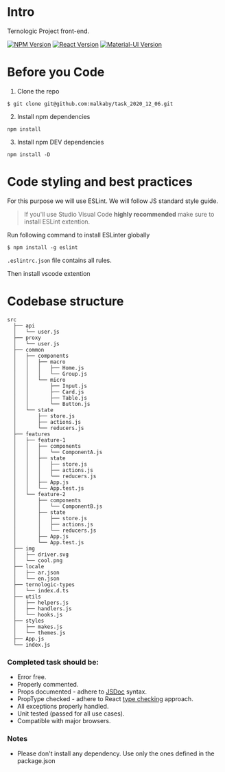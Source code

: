 # Intro
Ternologic Project front-end.

[![NPM Version][npm-image]][npm-url]
[![React Version][react-image]][react-url]
[![Material-UI Version][material-ui-image]][material-ui-url]

# Before you Code
1. Clone the repo 
```
$ git clone git@github.com:malkaby/task_2020_12_06.git
```
2. Install npm dependencies
```
npm install
```
3. Install npm DEV dependencies
```
npm install -D
```

# Code styling and best practices
For this purpose we will use ESLint. We will follow JS standard style guide. 
>If you'll use Studio Visual Code **highly recommended** make sure to install ESLint extention.

Run following command to install ESLinter globally
```
$ npm install -g eslint
```
`.eslintrc.json` file contains all rules.

Then install vscode extention
# Codebase structure

```
src
  ├── api
  │   └── user.js
  ├── proxy
  │   └── user.js  
  ├── common
  │   ├── components
  │   │   ├── macro
  │   │   │   ├── Home.js
  │   │   │   └── Group.js
  │   │   └── micro
  │   │       ├── Input.js
  │   │       ├── Card.js
  │   │       ├── Table.js
  │   │       └── Button.js
  │   └── state
  │       ├── store.js  
  │       ├── actions.js
  │       └── reducers.js
  ├── features
  │   ├── feature-1
  │   │   ├── components
  │   │   │   └── ComponentA.js
  │   │   ├── state
  │   │   │   ├── store.js
  │   │   │   ├── actions.js
  │   │   │   └── reducers.js
  │   │   ├── App.js
  │   │   └── App.test.js
  │   └── feature-2
  │       ├── components
  │       │   └── ComponentB.js
  │       ├── state
  │       │   ├── store.js
  │       │   ├── actions.js
  │       │   └── reducers.js
  │       ├── App.js
  │       └── App.test.js
  ├── img
  │   ├── driver.svg
  │   └── cool.png
  ├── locale
  │   ├── ar.json
  │   └── en.json
  ├── ternologic-types
  │   └── index.d.ts   
  ├── utils
  │   ├── helpers.js
  │   ├── handlers.js
  │   └── hooks.js
  ├── styles
  │   ├── makes.js
  │   └── themes.js
  ├── App.js
  └── index.js
```

### Completed task should be:
- Error free.
- Properly commented.
- Props documented - adhere to [JSDoc][jsdoc] syntax.
- PropType checked - adhere to React [type checking][react-typechecking] approach.
- All exceptions properly handled.
- Unit tested (passed for all use cases).
- Compatible with major browsers.

### Notes
- Please don't install any dependency. Use only the ones defined in the package.json

[react-url]: https://reactjs.org/
[react-image]: https://badgen.net/badge/react/16.13/blue
[npm-url]: https://www.npmjs.com/
[npm-image]: https://badgen.net/badge/npm/6.14/red?icon=npm
[material-ui-url]: https://material-ui.com/
[material-ui-image]: https://badgen.net/badge/material-ui/4.11/cyan
[jsdoc]: https://jsdoc.app/
[react-typechecking]: https://reactjs.org/docs/typechecking-with-proptypes.html
